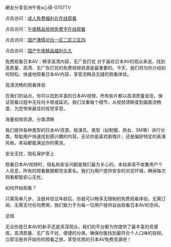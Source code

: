 網友分享亚洲午夜a心得-0707TV

点击访问：<a href="https://vassv.pages.dev/">成人免费福利片在线观看</a>

点击访问：<a href="https://gda-c7m.pages.dev/">午夜精品视频免费字在线观看</a>

点击访问：<a href="https://tfda.pages.dev/">国产激情对白一区二区三区四</a>

点击访问：<a href="https://bsdf-5f5.pages.dev/">国产午夜精品福利久久</a>



免费观看日本AV：畅享高清内容，无广告打扰
对于喜欢日本AV的观众来说，找到高质量、高清、无广告打扰的免费视频资源是最重要的。今天，我们将为你介绍如何轻松、快速地观看日本AV内容，享受流畅且无缝的观看体验。

高清流畅的观看体验

在我们的站点，你可以找到丰富的日本AV视频，所有影片都以高清质量呈现，保证观看过程中无任何卡顿或延迟。我们注重每个细节，从视频清晰度到画面流畅度，为您带来最佳的视觉享受。

海量视频资源，分类清晰

我们提供各种类型的日本AV资源，按演员、类型（如制服、熟女、SM等）进行分类，帮助用户快速找到感兴趣的内容。无论你是喜欢剧情片，还是偏好特定的表演风格，本站都能满足你的需求。

安全无忧，隐私保护至上

观看日本AV视频时，隐私和安全问题是我们最为关心的。本站承诺不收集用户个人信息，所有的观看数据都完全匿名。我们为用户提供安全的浏览环境，确保每次观看都能安心无忧。

如何开始观看？

只需简单几步，注册并验证年龄后，你就可以畅享无限制的免费观看体验。无需订阅，无需支付任何费用，我们致力于为每一位用户提供自由观看日本AV的空间。

总结

无论你是日本AV的新手还是资深观众，我们的平台都为你提供了最丰富的资源库。高清质量、无广告干扰、便捷的分类，确保你能找到最符合个人口味的视频。立即注册并开始你的观看之旅，享受优质的日本AV免费资源吧！

<span style="display:none;">[Canonical link]( https://github.com/vc20250707/12378 ）</span>
